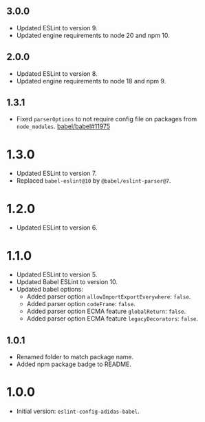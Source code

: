 ## 3.0.0

- Updated ESLint to version 9.
- Updated engine requirements to node 20 and npm 10.

## 2.0.0

- Updated ESLint to version 8.
- Updated engine requirements to node 18 and npm 9.

## 1.3.1

- Fixed `parserOptions` to not require config file on packages from `node_modules`.  [babel/babel#11975](https://github.com/babel/babel/issues/11975)

# 1.3.0

- Updated ESLint to version 7.
- Replaced `babel-eslint@10` by `@babel/eslint-parser@7`.

# 1.2.0

- Updated ESLint to version 6.

# 1.1.0

- Updated ESLint to version 5.
- Updated Babel ESLint to version 10.
- Updated babel options:
  - Added parser option `allowImportExportEverywhere`: `false`.
  - Added parser option `codeFrame`: `false`.
  - Added parser option ECMA feature `globalReturn`: `false`.
  - Added parser option ECMA feature `legacyDecorators`: `false`.

## 1.0.1

- Renamed folder to match package name.
- Added npm package badge to README.

# 1.0.0

- Initial version: `eslint-config-adidas-babel`.
